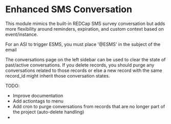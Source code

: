 # Enhanced SMS Conversation

This module mimics the built-in REDCap SMS survey conversation but adds more flexibility around reminders, expiration, and custom context based on event/instance.

For an ASI to trigger ESMS, you must place '@ESMS' in the subject of the email

The conversations page on the left sidebar can be used to clear the state of past/active conversations.  If you delete
records, you should purge any conversations related to those records or else a new record with the same record_id might
inherit those conversation states.



TODO:
- Improve documentation
- Add actiontags to menu
- Add cron to purge conversations from records that are no longer part of the project (auto-delete handling)
-
